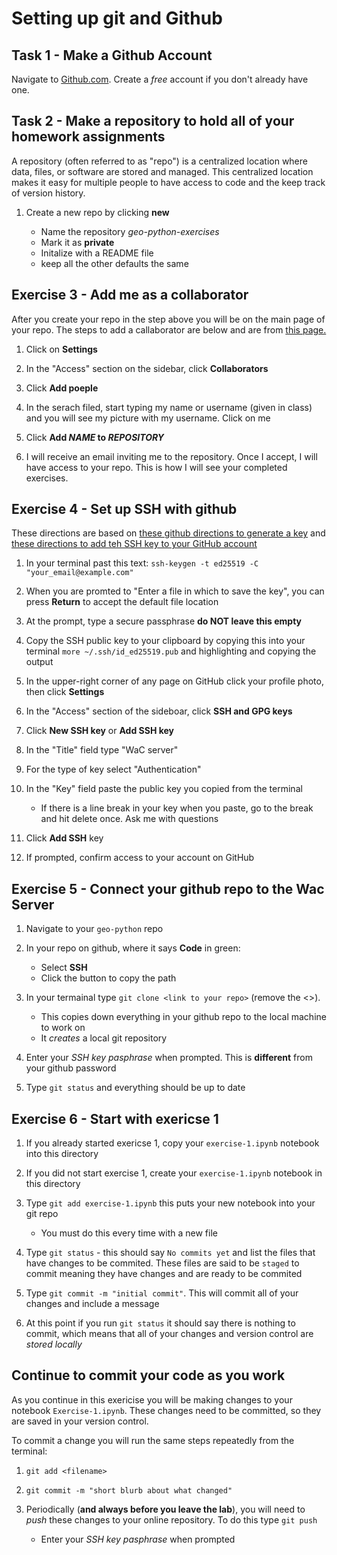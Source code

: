 # Setting up git and Github

## Task 1 - Make a Github Account
Navigate to [Github.com](github.com). Create a *free* account if you don't already have one. 

## Task 2 - Make a repository to hold all of your homework assignments

A repository (often referred to as "repo") is a centralized location where data, files, or software are stored and managed. This centralized location makes it easy for multiple people to have access to code and the keep track of version history. 

1. Create a new repo by clicking **new**

   * Name the repository *geo-python-exercises*
   * Mark it as **private**
   * Initalize with a README file
   * keep all the other defaults the same

## Exercise 3 - Add me as a collaborator 

After you create your repo in the step above you will be on the main page of your repo. The steps to add a callaborator are below and are from [this page.](https://docs.github.com/en/account-and-profile/setting-up-and-managing-your-personal-account-on-github/managing-access-to-your-personal-repositories/inviting-collaborators-to-a-personal-repository)

1. Click on **Settings**

2. In the "Access" section on the sidebar, click **Collaborators**

3. Click **Add poeple**

4. In the serach filed, start typing my name or username (given in class) and you will see my picture with my username. Click on me

5. Click **Add *NAME* to *REPOSITORY***

6. I will receive an email inviting me to the repository. Once I accept, I will have access to your repo. This is how I will see your completed exercises. 

## Exercise 4 - Set up SSH with github 
These directions are based on [these github directions to generate a key](https://docs.github.com/en/authentication/connecting-to-github-with-ssh/generating-a-new-ssh-key-and-adding-it-to-the-ssh-agent) and [these directions to add teh SSH key to your GitHub account](https://docs.github.com/en/authentication/connecting-to-github-with-ssh/adding-a-new-ssh-key-to-your-github-account)
1. In your terminal past this text: `ssh-keygen -t ed25519 -C "your_email@example.com"`

2. When you are promted to "Enter a file in which to save the key", you can press **Return** to accept the default file location

3. At the prompt, type a secure passphrase **do NOT leave this empty**

4. Copy the SSH public key to your clipboard by copying this into your terminal `more ~/.ssh/id_ed25519.pub` and highlighting and copying the output

5. In the upper-right corner of any page on GitHub click your profile photo, then click **Settings**

6. In the "Access" section of the sideboar, click **SSH and GPG keys**

7. Click **New SSH key** or **Add SSH key**

8. In the "Title" field type "WaC server"

9. For the type of key select "Authentication"

10. In the "Key" field paste the public key you copied from the terminal

    * If there is a line break in your key when you paste, go to the break and hit delete once.  Ask me with questions

12. Click **Add SSH** key

13. If prompted, confirm access to your account on GitHub 

## Exercise 5 - Connect your github repo to the Wac Server 
1. Navigate to your `geo-python` repo

2. In your repo on github, where it says **Code** in green:

   * Select **SSH**
   * Click the button to copy the path 

3. In your termainal type `git clone <link to your repo>` (remove the <>).

   * This copies down everything in your github repo to the local machine to work on
   * It *creates* a local git repository
     
4. Enter your *SSH key pasphrase* when prompted.  This is **different** from your github password

5. Type `git status` and everything should be up to date 

## Exercise 6 - Start with exericse 1 

1. If you already started exericse 1, copy your `exercise-1.ipynb` notebook into this directory
   
2. If you did not start exercise 1, create your `exercise-1.ipynb` notebook in this directory
   
3. Type `git add exercise-1.ipynb` this puts your new notebook into your git repo
   * You must do this every time with a new file

4. Type `git status` - this should say `No commits yet` and list the files that have changes to be commited. These files are said to be `staged` to commit meaning they have changes and are ready to be commited

5. Type `git commit -m "initial commit"`. This will commit all of your changes and include a message

6. At this point if you run `git status` it should say there is nothing to commit, which means that all of your changes and version control are *stored locally*

## Continue to commit your code as you work
As you continue in this exericise you will be making changes to your notebook `Exercise-1.ipynb`. These changes need to be committed, so they are saved in your version control.

To commit a change you will run the same steps repeatedly from the terminal: 
1. `git add <filename>`

2. `git commit -m "short blurb about what changed"`

3. Periodically (**and always before you leave the lab**), you will need to *push* these changes to your online repository. To do this type `git push`

   * Enter your *SSH key pasphrase* when prompted



